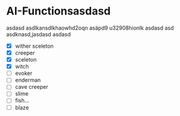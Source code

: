 # AI-Functionsasdasd
asdasd
asdlkansdlkhaowhd2oqn
asäpd9 u32908hionlk
asdasd
asd
asdknasd,jasdasd
asdasd
- [x] wither sceleton
- [x] creeper
- [x] sceleton
- [x] witch
- [ ] evoker
- [ ] enderman
- [ ] cave creeper
- [ ] slime
- [ ] fish...
- [ ] blaze
